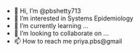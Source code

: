 - 👋 Hi, I’m @pbshetty713
- 👀 I’m interested in Systems Epidemiology
- 🌱 I’m currently learning ...
- 💞️ I’m looking to collaborate on ...
- 📫 How to reach me priya.pbs@gmail

<!---
pbshetty713/pbshetty713 is a ✨ special ✨ repository because its `README.md` (this file) appears on your GitHub profile.
You can click the Preview link to take a look at your changes.
--->
